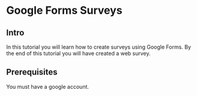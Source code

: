 # Google Forms Surveys

## Intro
In this tutorial you will learn how to create surveys using Google Forms. By the end of this tutorial you will have created a web survey.

## Prerequisites
You must have a google account.




